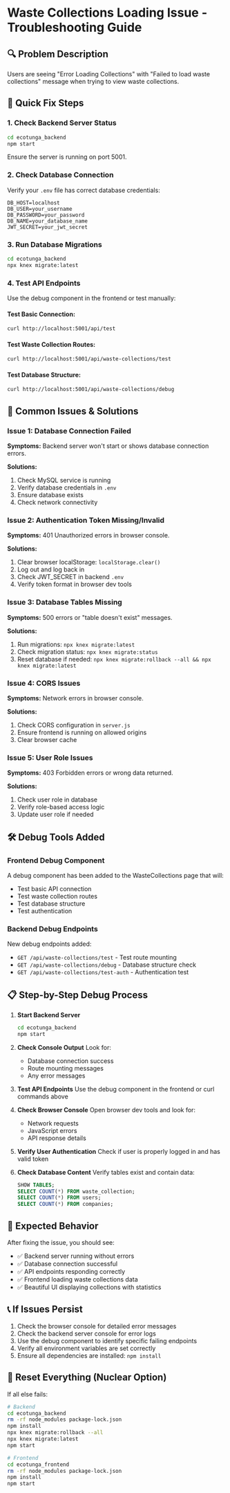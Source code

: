 # Waste Collections Loading Issue - Troubleshooting Guide

## 🔍 **Problem Description**
Users are seeing "Error Loading Collections" with "Failed to load waste collections" message when trying to view waste collections.

## 🚀 **Quick Fix Steps**

### 1. **Check Backend Server Status**
```bash
cd ecotunga_backend
npm start
```
Ensure the server is running on port 5001.

### 2. **Check Database Connection**
Verify your `.env` file has correct database credentials:
```env
DB_HOST=localhost
DB_USER=your_username
DB_PASSWORD=your_password
DB_NAME=your_database_name
JWT_SECRET=your_jwt_secret
```

### 3. **Run Database Migrations**
```bash
cd ecotunga_backend
npx knex migrate:latest
```

### 4. **Test API Endpoints**
Use the debug component in the frontend or test manually:

#### Test Basic Connection:
```bash
curl http://localhost:5001/api/test
```

#### Test Waste Collection Routes:
```bash
curl http://localhost:5001/api/waste-collections/test
```

#### Test Database Structure:
```bash
curl http://localhost:5001/api/waste-collections/debug
```

## 🔧 **Common Issues & Solutions**

### **Issue 1: Database Connection Failed**
**Symptoms:** Backend server won't start or shows database connection errors.

**Solutions:**
1. Check MySQL service is running
2. Verify database credentials in `.env`
3. Ensure database exists
4. Check network connectivity

### **Issue 2: Authentication Token Missing/Invalid**
**Symptoms:** 401 Unauthorized errors in browser console.

**Solutions:**
1. Clear browser localStorage: `localStorage.clear()`
2. Log out and log back in
3. Check JWT_SECRET in backend `.env`
4. Verify token format in browser dev tools

### **Issue 3: Database Tables Missing**
**Symptoms:** 500 errors or "table doesn't exist" messages.

**Solutions:**
1. Run migrations: `npx knex migrate:latest`
2. Check migration status: `npx knex migrate:status`
3. Reset database if needed: `npx knex migrate:rollback --all && npx knex migrate:latest`

### **Issue 4: CORS Issues**
**Symptoms:** Network errors in browser console.

**Solutions:**
1. Check CORS configuration in `server.js`
2. Ensure frontend is running on allowed origins
3. Clear browser cache

### **Issue 5: User Role Issues**
**Symptoms:** 403 Forbidden errors or wrong data returned.

**Solutions:**
1. Check user role in database
2. Verify role-based access logic
3. Update user role if needed

## 🛠️ **Debug Tools Added**

### **Frontend Debug Component**
A debug component has been added to the WasteCollections page that will:
- Test basic API connection
- Test waste collection routes
- Test database structure
- Test authentication

### **Backend Debug Endpoints**
New debug endpoints added:
- `GET /api/waste-collections/test` - Test route mounting
- `GET /api/waste-collections/debug` - Database structure check
- `GET /api/waste-collections/test-auth` - Authentication test

## 📋 **Step-by-Step Debug Process**

1. **Start Backend Server**
   ```bash
   cd ecotunga_backend
   npm start
   ```

2. **Check Console Output**
   Look for:
   - Database connection success
   - Route mounting messages
   - Any error messages

3. **Test API Endpoints**
   Use the debug component in the frontend or curl commands above

4. **Check Browser Console**
   Open browser dev tools and look for:
   - Network requests
   - JavaScript errors
   - API response details

5. **Verify User Authentication**
   Check if user is properly logged in and has valid token

6. **Check Database Content**
   Verify tables exist and contain data:
   ```sql
   SHOW TABLES;
   SELECT COUNT(*) FROM waste_collection;
   SELECT COUNT(*) FROM users;
   SELECT COUNT(*) FROM companies;
   ```

## 🎯 **Expected Behavior**

After fixing the issue, you should see:
- ✅ Backend server running without errors
- ✅ Database connection successful
- ✅ API endpoints responding correctly
- ✅ Frontend loading waste collections data
- ✅ Beautiful UI displaying collections with statistics

## 📞 **If Issues Persist**

1. Check the browser console for detailed error messages
2. Check the backend server console for error logs
3. Use the debug component to identify specific failing endpoints
4. Verify all environment variables are set correctly
5. Ensure all dependencies are installed: `npm install`

## 🔄 **Reset Everything (Nuclear Option)**

If all else fails:
```bash
# Backend
cd ecotunga_backend
rm -rf node_modules package-lock.json
npm install
npx knex migrate:rollback --all
npx knex migrate:latest
npm start

# Frontend
cd ecotunga_frontend
rm -rf node_modules package-lock.json
npm install
npm start
``` 